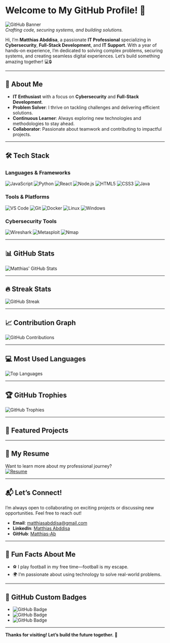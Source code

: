 # Welcome to My GitHub Profile! 🚀

![GitHub Banner](https://yourbannerlink.com/banner.jpg)  
*Crafting code, securing systems, and building solutions.*

Hi, I’m **Matthias Abddisa**, a passionate **IT Professional** specializing in **Cybersecurity**, **Full-Stack Development**, and **IT Support**. With a year of hands-on experience, I’m dedicated to solving complex problems, securing systems, and creating seamless digital experiences. Let’s build something amazing together! 💻🔒

---

## 🌟 About Me

- **IT Enthusiast** with a focus on **Cybersecurity** and **Full-Stack Development**.  
- **Problem Solver**: I thrive on tackling challenges and delivering efficient solutions.  
- **Continuous Learner**: Always exploring new technologies and methodologies to stay ahead.  
- **Collaborator**: Passionate about teamwork and contributing to impactful projects.  

---

## 🛠️ Tech Stack

### **Languages & Frameworks**
![JavaScript](https://img.shields.io/badge/JavaScript-F7DF1E?logo=javascript&logoColor=black)
![Python](https://img.shields.io/badge/Python-3776AB?logo=python&logoColor=white)
![React](https://img.shields.io/badge/React-61DAFB?logo=react&logoColor=black)
![Node.js](https://img.shields.io/badge/Node.js-339933?logo=node.js&logoColor=white)
![HTML5](https://img.shields.io/badge/HTML5-E34F26?logo=html5&logoColor=white)
![CSS3](https://img.shields.io/badge/CSS3-1572B6?logo=css3&logoColor=white)
![Java](https://img.shields.io/badge/Java-007396?logo=java&logoColor=white)

### **Tools & Platforms**
![VS Code](https://img.shields.io/badge/VS%20Code-007ACC?logo=visual-studio-code&logoColor=white)
![Git](https://img.shields.io/badge/Git-F05032?logo=git&logoColor=white)
![Docker](https://img.shields.io/badge/Docker-2496ED?logo=docker&logoColor=white)
![Linux](https://img.shields.io/badge/Linux-FCC624?logo=linux&logoColor=black)
![Windows](https://img.shields.io/badge/Windows-0078D6?logo=windows&logoColor=white)

### **Cybersecurity Tools**
![Wireshark](https://img.shields.io/badge/Wireshark-1679A7?logo=wireshark&logoColor=white)
![Metasploit](https://img.shields.io/badge/Metasploit-FF0000?logo=metasploit&logoColor=white)
![Nmap](https://img.shields.io/badge/Nmap-FFFFFF?logo=nmap&logoColor=black)

---

## 📊 GitHub Stats

![Matthias' GitHub Stats](https://github-readme-stats.vercel.app/api?username=Matthias-Ab&show_icons=true&theme=radical&hide_border=true)

---

## 🔥 Streak Stats

![GitHub Streak](https://streak-stats.demolab.com?user=Matthias-Ab&theme=radical&hide_border=true)

---

## 📈 Contribution Graph

![GitHub Contributions](https://github-readme-activity-graph.vercel.app/graph?username=Matthias-Ab&theme=github-dark&hide_border=true)

---

## 💻 Most Used Languages

![Top Languages](https://github-readme-stats.vercel.app/api/top-langs/?username=Matthias-Ab&layout=compact&theme=radical&hide_border=true)

---

## 🏆 GitHub Trophies

![GitHub Trophies](https://github-profile-trophy.vercel.app/?username=Matthias-Ab&theme=radical&no-frame=true&no-bg=true&column=7)

---

## 📂 Featured Projects


---

## 📄 My Resume

Want to learn more about my professional journey?  
[![Resume](https://img.shields.io/badge/View-My_Resume-green?logo=adobe-acrobat-reader)](https://link-to-your-resume.com)

---

## 📬 Let’s Connect!

I’m always open to collaborating on exciting projects or discussing new opportunities. Feel free to reach out!  

- **Email**: [matthiasabddisa@gmail.com](mailto:matthiasabddisa@gmail.com)  
- **LinkedIn**: [Matthias Abddisa](https://et.linkedin.com/in/matthias-abddisa-9163881a3)  
- **GitHub**: [Matthias-Ab](https://github.com/Matthias-Ab)  
---

## 🌟 Fun Facts About Me

- ⚽ I play football in my free time—football is my escape.  
- 🌍 I’m passionate about using technology to solve real-world problems.  

---

## 🎨 GitHub Custom Badges

- ![GitHub Badge](https://img.shields.io/badge/Open%20Source-Contributor-green?logo=open-source-initiative&logoColor=white)
- ![GitHub Badge](https://img.shields.io/badge/Cybersecurity-Enthusiast-red?logo=lock&logoColor=white)
- ![GitHub Badge](https://img.shields.io/badge/FullStack-Developer-blue?logo=fullstack&logoColor=white)

---

**Thanks for visiting! Let’s build the future together.** 🚀  
